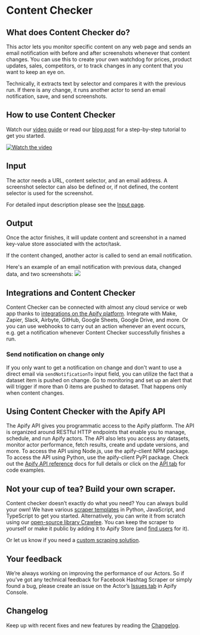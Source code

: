 # Content Checker

## What does Content Checker do?

This actor lets you monitor specific content on any web page and sends an email notification with before and after screenshots whenever that content changes. You can use this to create your own watchdog for prices, product updates, sales, competitors, or to track changes in any content that you want to keep an eye on.

Technically, it extracts text by selector and compares it with the previous run. If there is any change, it runs another actor to send an email notification, save, and send screenshots.

## How to use Content Checker
Watch our [video guide](https://www.youtube.com/watch?v=89k9JzWfS_U) or read our [blog post](https://blog.apify.com/how-to-set-up-a-content-change-watchdog-for-any-website-in-5-minutes-460843b12271) for a step-by-step tutorial to get you started.

[![Watch the video](https://img.youtube.com/vi/89k9JzWfS_U/0.jpg)](https://youtu.be/89k9JzWfS_U)

## Input

The actor needs a URL, content selector, and an email address. A screenshot selector can also be defined or, if not defined, the content selector is used for the screenshot. 

For detailed input description please see the [Input page](https://apify.com/jakubbalada/content-checker/input-schema).

## Output

Once the actor finishes, it will update content and screenshot in a named key-value store associated with the actor/task.

If the content changed, another actor is called to send an email notification.

Here's an example of an email notification with previous data, changed data, and two screenshots:
<img src="https://apify-uploads-prod.s3.amazonaws.com/XMuiubsWzSFbcQEhs-Screen_Shot_2019-01-02_at_23.23.51.png" style="max-width: 100%" />

## Integrations and Content Checker

Content Checker can be connected with almost any cloud service or web app thanks to [integrations on the Apify platform]([https://apify.com/integrations](https://apify.com/integrations)). Integrate with Make, Zapier, Slack, Airbyte, GitHub, Google Sheets, Google Drive, and more. Or you can use webhooks to carry out an action whenever an event occurs, e.g. get a notification whenever Content Checker successfully finishes a run.

### Send notification on change only
If you only want to get a notification on change and don't want to use a direct email via `sendNotificationTo` input field, you can utilize the fact that a dataset item is pushed on change. Go to monitoring and set up an alert that will trigger if more than 0 items are pushed to dataset. That happens only when content changes.

## Using Content Checker with the Apify API

The Apify API gives you programmatic access to the Apify platform. The API is organized around RESTful HTTP endpoints that enable you to manage, schedule, and run Apify actors. The API also lets you access any datasets, monitor actor performance, fetch results, create and update versions, and more. To access the API using Node.js, use the apify-client NPM package. To access the API using Python, use the apify-client PyPI package. Check out the [Apify API reference]([https://docs.apify.com/api/v2](https://docs.apify.com/api/v2)) docs for full details or click on the [API tab](https://apify.com/jakubbalada/content-checker/api) for code examples.

## Not your cup of tea? Build your own scraper.

Content checker doesn’t exactly do what you need? You can always build your own! We have various [scraper templates](https://apify.com/templates) in Python, JavaScript, and TypeScript to get you started. Alternatively, you can write it from scratch using our [open-source library Crawlee](https://crawlee.dev/). You can keep the scraper to yourself or make it public by adding it to Apify Store (and [find users](https://blog.apify.com/make-regular-passive-income-developing-web-automation-actors-b0392278d085/) for it). 

Or let us know if you need a [custom scraping solution](https://apify.com/custom-solutions).

## Your feedback

We’re always working on improving the performance of our Actors. So if you’ve got any technical feedback for Facebook Hashtag Scraper or simply found a bug, please create an issue on the Actor’s [Issues tab](https://console.apify.com/actors/ctMjXHGFjGPwBzCrq/issues) in Apify Console.
## Changelog

Keep up with recent fixes and new features by reading the [Changelog](https://github.com/apify/actor-content-checker/blob/master/CHANGELOG.md). 
